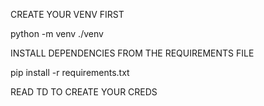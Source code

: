 CREATE YOUR VENV FIRST

python -m venv ./venv

INSTALL DEPENDENCIES FROM THE REQUIREMENTS FILE

pip install -r requirements.txt

READ TD TO CREATE YOUR CREDS
